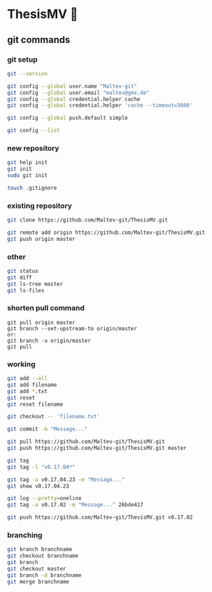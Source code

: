 # ThesisMV :eyes:
## git commands
### git setup
```bash
git --version

git config --global user.name "Maltev-git"
git config --global user.email "maltev@gmx.de"
git config --global credential.helper cache
git config --global credential.helper 'cache --timeout=3600'

git config --global push.default simple

git config --list
```

### new repository
```bash
git help init
git init
sudo git init

touch .gitignore
```

### existing repository
```bash
git clone https://github.com/Maltev-git/ThesisMV.git

git remote add origin https://github.com/Maltev-git/ThesisMV.git
git push origin master
```

### other
```bash
git status
git diff
git ls-tree master
git ls-files
```

### shorten pull command
```
git pull origin master
git branch --set-upstream-to origin/master
or:
git branch -u origin/master
git pull
```

### working
```bash
git add --all
git add filename
git add *.txt
git reset
git reset filename

git checkout -- 'filename.txt'

git commit -m "Message..."

git pull https://github.com/Maltev-git/ThesisMV.git
git push https://github.com/Maltev-git/ThesisMV.git master

git tag
git tag -l "v0.17.04*"

git tag -a v0.17.04.23 -m "Message..."
git show v0.17.04.23

git log --pretty=oneline
git tag -a v0.17.02 -m "Message..." 26bde417

git push https://github.com/Maltev-git/ThesisMV.git v0.17.02
```

### branching
```bash
git branch branchname
git checkout branchname
git branch
git checkout master
git branch -d branchname
git merge branchname
```

